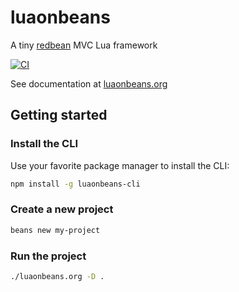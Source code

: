 # luaonbeans

A tiny [redbean](https://redbean.dev/) MVC Lua framework

[![CI](https://github.com/solisoft/luaonbeans/actions/workflows/specs.yml/badge.svg?branch=main)](https://github.com/solisoft/luaonbeans/actions/workflows/specs.yml)

See documentation at [luaonbeans.org](https://luaonbeans.org)

## Getting started

### Install the CLI

Use your favorite package manager to install the CLI:

```bash
npm install -g luaonbeans-cli
```

### Create a new project

```bash
beans new my-project
```

### Run the project

```bash
./luaonbeans.org -D .
```

